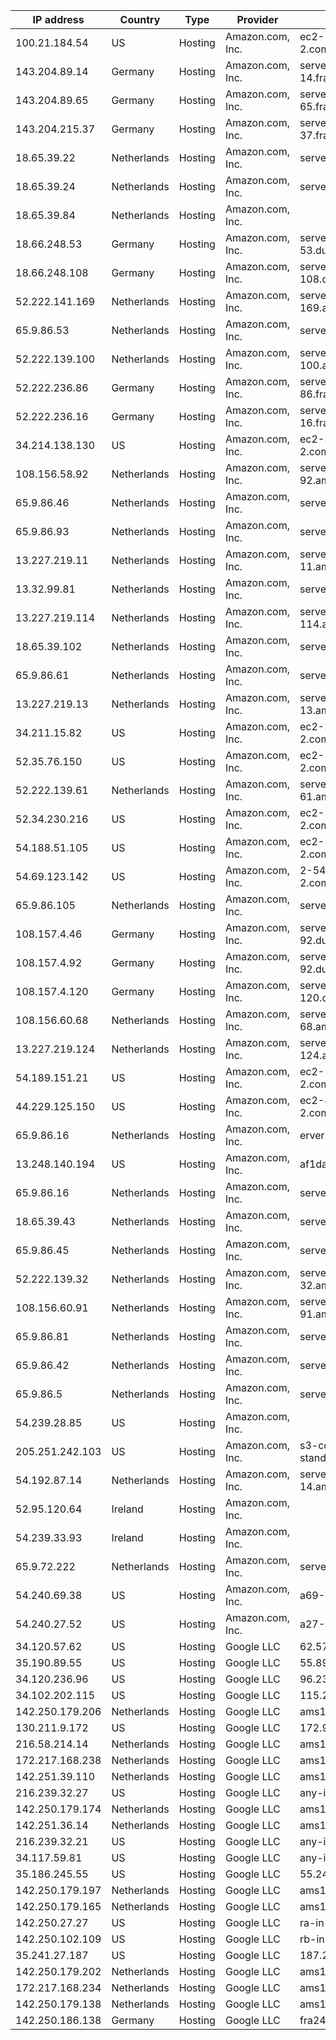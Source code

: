 | IP address      | Country     | Type    | Provider                       | Hostname                                            | Rating |
| ----------------| ----------- |---------|--------------------------------|-----------------------------------------------------|--------|
| 100.21.184.54   | US          | Hosting | Amazon.com, Inc.               | ec2-100-21-184-54.us-west-2.compute.amazonaws.com   | SAFE   |
| 143.204.89.14   | Germany     | Hosting | Amazon.com, Inc.               | server-143-204-89-14.fra50.r.cloudfront.net         | SAFE   |
| 143.204.89.65   | Germany     | Hosting | Amazon.com, Inc.               | server-143-204-89-65.fra50.r.cloudfront.net         | SAFE   |
| 143.204.215.37  | Germany     | Hosting | Amazon.com, Inc.               | server-143-204-215-37.fra53.r.cloudfront.net        | SAFE   |
| 18.65.39.22     | Netherlands | Hosting | Amazon.com, Inc.               | server-18-65-39-22.ams1.r.cloudfront.net            | SAFE   |
| 18.65.39.24     | Netherlands | Hosting | Amazon.com, Inc.               | server-18-65-39-24.ams1.r.cloudfront.net            | SAFE   |
| 18.65.39.84     | Netherlands | Hosting | Amazon.com, Inc.               |                                                     | SAFE   |
| 18.66.248.53    | Germany     | Hosting | Amazon.com, Inc.               | server-18-66-248-53.dus51.r.cloudfront.net          | SAFE   |
| 18.66.248.108   | Germany     | Hosting | Amazon.com, Inc.               | server-18-66-248-108.dus51.r.cloudfront.net         | SAFE   |
| 52.222.141.169  | Netherlands | Hosting | Amazon.com, Inc.               | server-52-222-141-169.ams50.r.cloudfront.net        | SAFE   |
| 65.9.86.53      | Netherlands | Hosting | Amazon.com, Inc.               | server-65-9-86-53.ams1.r.cloudfront.net             | SAFE   |
| 52.222.139.100  | Netherlands | Hosting | Amazon.com, Inc.               | server-52-222-139-100.ams50.r.cloudfront.net        | SAFE   |
| 52.222.236.86   | Germany     | Hosting | Amazon.com, Inc.               | server-52-222-236-86.fra56.r.cloudfront.net         | SAFE   |
| 52.222.236.16   | Germany     | Hosting | Amazon.com, Inc.               | server-52-222-236-16.fra56.r.cloudfront.net         | SAFE   |
| 34.214.138.130  | US          | Hosting | Amazon.com, Inc.               | ec2-34-214-138-130.us-west-2.compute.amazonaws.com  | SAFE   |
| 108.156.58.92   | Netherlands | Hosting | Amazon.com, Inc.               | server-108-156-58-92.ams1.r.cloudfront.net          | SAFE   |
| 65.9.86.46      | Netherlands | Hosting | Amazon.com, Inc.               | server-65-9-86-46.ams1.r.cloudfront.net             | SAFE   |
| 65.9.86.93      | Netherlands | Hosting | Amazon.com, Inc.               | server-65-9-86-93.ams1.r.cloudfront.net             | SAFE   |
| 13.227.219.11   | Netherlands | Hosting | Amazon.com, Inc.               | server-13-227-219-11.ams54.r.cloudfront.net         | SAFE   |
| 13.32.99.81     | Netherlands | Hosting | Amazon.com, Inc.               | server-13-32-99-81.fra60.r.cloudfront.net           | SAFE   |
| 13.227.219.114  | Netherlands | Hosting | Amazon.com, Inc.               | server-13-227-219-114.ams54.r.cloudfront.net        | SAFE   |
| 18.65.39.102    | Netherlands | Hosting | Amazon.com, Inc.               | server-18-65-39-102.ams1.r.cloudfront.net           | SAFE   |
| 65.9.86.61      | Netherlands | Hosting | Amazon.com, Inc.               | server-65-9-86-61.ams1.r.cloudfront.net             | SAFE   |
| 13.227.219.13   | Netherlands | Hosting | Amazon.com, Inc.               | server-13-227-219-13.ams54.r.cloudfront.net         | SAFE   |
| 34.211.15.82    | US          | Hosting | Amazon.com, Inc.               | ec2-34-211-15-82.us-west-2.compute.amazonaws.com    | SAFE   |
| 52.35.76.150    | US          | Hosting | Amazon.com, Inc.               | ec2-52-35-76-150.us-west-2.compute.amazonaws.com    | SAFE   |
| 52.222.139.61   | Netherlands | Hosting | Amazon.com, Inc.               | server-52-222-139-61.ams50.r.cloudfront.net         | SAFE   |
| 52.34.230.216   | US          | Hosting | Amazon.com, Inc.               | ec2-52-34-230-216.us-west-2.compute.amazonaws.com   | SAFE   |
| 54.188.51.105   | US          | Hosting | Amazon.com, Inc.               | ec2-54-188-51-105.us-west-2.compute.amazonaws.com   | SAFE   |
| 54.69.123.142   | US          | Hosting | Amazon.com, Inc.               | 2-54-69-123-142.us-west-2.compute.amazonaws.com     | SAFE   |
| 65.9.86.105     | Netherlands | Hosting | Amazon.com, Inc.               | server-65-9-86-105.ams1.r.cloudfront.net            | SAFE   |
| 108.157.4.46    | Germany     | Hosting | Amazon.com, Inc.               | server-108-157-4-92.dus51.r.cloudfront.net          | SAFE   |
| 108.157.4.92    | Germany     | Hosting | Amazon.com, Inc.               | server-108-157-4-92.dus51.r.cloudfront.net          | SAFE   |
| 108.157.4.120   | Germany     | Hosting | Amazon.com, Inc.               | server-108-157-4-120.dus51.r.cloudfront.net         | SAFE   |
| 108.156.60.68   | Netherlands | Hosting | Amazon.com, Inc.               | server-108-156-60-68.ams1.r.cloudfront.net          | SAFE   |
| 13.227.219.124  | Netherlands | Hosting | Amazon.com, Inc.               | server-13-227-219-124.ams54.r.cloudfront.net        | SAFE   |
| 54.189.151.21   | US          | Hosting | Amazon.com, Inc.               | ec2-54-189-151-21.us-west-2.compute.amazonaws.com   | SAFE   |
| 44.229.125.150  | US          | Hosting | Amazon.com, Inc.               | ec2-44-229-125-150.us-west-2.compute.amazonaws.com  | SAFE   |
| 65.9.86.16      | Netherlands | Hosting | Amazon.com, Inc.               | erver-65-9-86-16.ams1.r.cloudfront.net              | SAFE   |
| 13.248.140.194  | US          | Hosting | Amazon.com, Inc.               | af1daf5df2fdad3a0.awsglobalaccelerator.com          | SAFE   |
| 65.9.86.16      | Netherlands | Hosting | Amazon.com, Inc.               | server-65-9-86-16.ams1.r.cloudfront.net             | SAFE   |
| 18.65.39.43     | Netherlands | Hosting | Amazon.com, Inc.               | server-18-65-39-43.ams1.r.cloudfront.net            | SAFE   |
| 65.9.86.45      | Netherlands | Hosting | Amazon.com, Inc.               | server-65-9-86-45.ams1.r.cloudfront.net             | SAFE   |
| 52.222.139.32   | Netherlands | Hosting | Amazon.com, Inc.               | server-52-222-139-32.ams50.r.cloudfront.net         | SAFE   |
| 108.156.60.91   | Netherlands | Hosting | Amazon.com, Inc.               | server-108-156-60-91.ams1.r.cloudfront.net          | SAFE   |
| 65.9.86.81      | Netherlands | Hosting | Amazon.com, Inc.               | server-65-9-86-81.ams1.r.cloudfront.net             | SAFE   |
| 65.9.86.42      | Netherlands | Hosting | Amazon.com, Inc.               | server-65-9-86-42.ams1.r.cloudfront.net             | SAFE   |
| 65.9.86.5       | Netherlands | Hosting | Amazon.com, Inc.               | server-65-9-86-5.ams1.r.cloudfront.net              | SAFE   |
| 54.239.28.85    | US          | Hosting | Amazon.com, Inc.               |                                                     | SAFE   |
| 205.251.242.103 | US          | Hosting | Amazon.com, Inc.               | s3-console-us-standard.console.aws.amazon.com       | SAFE   |
| 54.192.87.14    | Netherlands | Hosting | Amazon.com, Inc.               | server-54-192-87-14.ams50.r.cloudfront.net          | SAFE   |
| 52.95.120.64    | Ireland     | Hosting | Amazon.com, Inc.               |                                                     | SAFE   |
| 54.239.33.93    | Ireland     | Hosting | Amazon.com, Inc.               |                                                     | SAFE   |
| 65.9.72.222     | Netherlands | Hosting | Amazon.com, Inc.               | server-65-9-72-222.ams1.r.cloudfront.net            | SAFE   |
| 54.240.69.38    | US          | Hosting | Amazon.com, Inc.               | a69-38.smtp-out.amazonses.com                       | SAFE   |
| 54.240.27.52    | US          | Hosting | Amazon.com, Inc.               | a27-52.smtp-out.us-west-2.amazonses.com             | SAFE   |
| 34.120.57.62    | US          | Hosting | Google LLC                     | 62.57.120.34.bc.googleusercontent.com               | SAFE   |
| 35.190.89.55    | US          | Hosting | Google LLC                     | 55.89.190.35.bc.googleusercontent.com               | SAFE   |
| 34.120.236.96   | US          | Hosting | Google LLC                     | 96.236.120.34.bc.googleusercontent.com              | SAFE   |
| 34.102.202.115  | US          | Hosting | Google LLC                     | 115.202.102.34.bc.googleusercontent.com             | SAFE   |
| 142.250.179.206 | Netherlands | Hosting | Google LLC                     | ams15s42-in-f14.1e100.net                           | SAFE   |
| 130.211.9.172   | US          | Hosting | Google LLC                     | 172.9.211.130.bc.googleusercontent.com              | SAFE   |
| 216.58.214.14   | Netherlands | Hosting | Google LLC                     | ams17s09-in-f14.1e100.net                           | SAFE   |
| 172.217.168.238 | Netherlands | Hosting | Google LLC                     | ams15s40-in-f14.1e100.net                           | SAFE   |
| 142.251.39.110  | Netherlands | Hosting | Google LLC                     | ams15s48-in-f14.1e100.net                           | SAFE   |
| 216.239.32.27   | US          | Hosting | Google LLC                     | any-in-201b.1e100.net                               | SAFE   |
| 142.250.179.174 | Netherlands | Hosting | Google LLC                     | ams15s41-in-f14.1e100.net                           | SAFE   |
| 142.251.36.14   | Netherlands | Hosting | Google LLC                     | ams15s44-in-f14.1e100.net                           | SAFE   |
| 216.239.32.21   | US          | Hosting | Google LLC                     | any-in-2015.1e100.net                               | SAFE   |
| 34.117.59.81    | US          | Hosting | Google LLC                     | any-in-2015.1e100.net                               | SAFE   |
| 35.186.245.55   | US          | Hosting | Google LLC                     | 55.245.186.35.bc.googleusercontent.com              | SAFE   |
| 142.250.179.197 | Netherlands | Hosting | Google LLC                     | ams15s42-in-f5.1e100.net                            | SAFE   |
| 142.250.179.165 | Netherlands | Hosting | Google LLC                     | ams15s41-in-f5.1e100.net                            | SAFE   |
| 142.250.27.27   | US          | Hosting | Google LLC                     | ra-in-f27.1e100.net                                 | SAFE   |
| 142.250.102.109 | US          | Hosting | Google LLC                     | rb-in-f109.1e100.net                                | SAFE   |
| 35.241.27.187   | US          | Hosting | Google LLC                     | 187.27.241.35.bc.googleusercontent.com              | SAFE   |
| 142.250.179.202 | Netherlands | Hosting | Google LLC                     | ams15s42-in-f10.1e100.net                           | SAFE   |
| 172.217.168.234 | Netherlands | Hosting | Google LLC                     | ams15s40-in-f10.1e100.net                           | SAFE   |
| 142.250.179.138 | Netherlands | Hosting | Google LLC                     | ams17s10-in-f10.1e100.net                           | SAFE   |
| 142.250.186.138 | Germany     | Hosting | Google LLC                     | fra24s07-in-f10.1e100.net                           | SAFE   |
